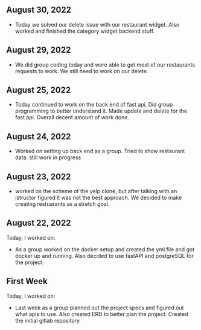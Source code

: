 ## August 30, 2022
* Today we solved our delete issue with our restaurant widget. Also worked and finished the category widget backend stuff.

## August 29, 2022
* We did group coding today and were able to get most of our restaurants requests to work. We still need to work on our delete.

## August 25, 2022
* Today continued to work on the back end of fast api, Did group programming to better understand it. Made update and delete for the fast api. Overall decent amount of work done.

## August 24, 2022
* Worked on setting up back end as a group. Tried to show restaurant data. still work in progress

## August 23, 2022
* worked on the scheme of the yelp clone, but after talking with an istructor figured it was not the best approach. We decided to make creating restuarants as a stretch goal.

## August 22, 2022
Today, I worked on:
* As a group worked on the docker setup and created the yml file and got docker up and running. Also decided to use fastAPI and postgreSQL for the project.

## First Week
Today, I worked on:
* Last week as a group planned out the project specs and figured out what apis to use. Also created ERD to better plan the project. Created the initial gitlab repository